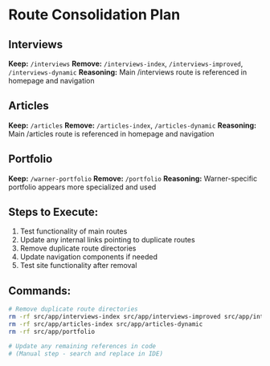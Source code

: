 # Route Consolidation Plan

## Interviews
**Keep:** `/interviews`
**Remove:** `/interviews-index`, `/interviews-improved`, `/interviews-dynamic`
**Reasoning:** Main /interviews route is referenced in homepage and navigation

## Articles
**Keep:** `/articles`
**Remove:** `/articles-index`, `/articles-dynamic`
**Reasoning:** Main /articles route is referenced in homepage and navigation

## Portfolio
**Keep:** `/warner-portfolio`
**Remove:** `/portfolio`
**Reasoning:** Warner-specific portfolio appears more specialized and used

## Steps to Execute:
1. Test functionality of main routes
2. Update any internal links pointing to duplicate routes
3. Remove duplicate route directories
4. Update navigation components if needed
5. Test site functionality after removal

## Commands:
```bash
# Remove duplicate route directories
rm -rf src/app/interviews-index src/app/interviews-improved src/app/interviews-dynamic
rm -rf src/app/articles-index src/app/articles-dynamic  
rm -rf src/app/portfolio

# Update any remaining references in code
# (Manual step - search and replace in IDE)
```
